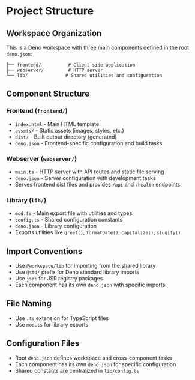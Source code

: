 # Project Structure

## Workspace Organization
This is a Deno workspace with three main components defined in the root `deno.json`:

```
├── frontend/          # Client-side application
├── webserver/         # HTTP server
└── lib/              # Shared utilities and configuration
```

## Component Structure

### Frontend (`frontend/`)
- `index.html` - Main HTML template
- `assets/` - Static assets (images, styles, etc.)
- `dist/` - Built output directory (generated)
- `deno.json` - Frontend-specific configuration and build tasks

### Webserver (`webserver/`)
- `main.ts` - HTTP server with API routes and static file serving
- `deno.json` - Server configuration with development tasks
- Serves frontend dist files and provides `/api` and `/health` endpoints

### Library (`lib/`)
- `mod.ts` - Main export file with utilities and types
- `config.ts` - Shared configuration constants
- `deno.json` - Library configuration
- Exports utilities like `greet()`, `formatDate()`, `capitalize()`, `slugify()`

## Import Conventions
- Use `@workspace/lib` for importing from the shared library
- Use `@std/` prefix for Deno standard library imports
- Use `jsr:` for JSR registry packages
- Each component has its own `deno.json` with specific imports

## File Naming
- Use `.ts` extension for TypeScript files
- Use `mod.ts` for library exports

## Configuration Files
- Root `deno.json` defines workspace and cross-component tasks
- Each component has its own `deno.json` for specific configuration
- Shared constants are centralized in `lib/config.ts`